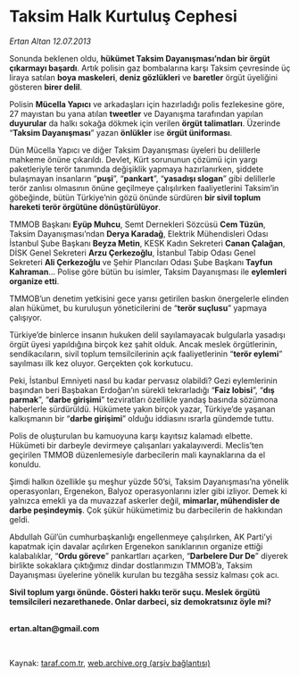# Taksim Halk Kurtuluş Cephesi

*Ertan Altan 12.07.2013*

<div class="yazi"><p>Sonunda beklenen oldu, <b>hükümet Taksim Dayanışması’ndan bir örgüt çıkarmayı başardı</b>. Artık polisin gaz bombalarına karşı Taksim çevresinde üç liraya satılan <b>boya maskeleri</b>, <b>deniz gözlükleri</b> ve <b>baretler</b> örgüt üyeliğini gösteren <b>birer delil</b>. </p>
<p>Polisin <b>Mücella Yapıcı</b> ve arkadaşları için hazırladığı polis fezlekesine göre, 27 mayıstan bu yana atılan <b>tweetler</b> ve Dayanışma tarafından yapılan <b>duyurular</b> da halkı sokağa dökmek için verilen <b>örgüt talimatları</b>. Üzerinde “<b>Taksim Dayanışması</b>” yazan <b>önlükler</b> ise <b>örgüt üniforması</b>. </p>
<p>Dün Mücella Yapıcı ve diğer Taksim Dayanışması üyeleri bu delillerle mahkeme önüne çıkarıldı. Devlet, Kürt sorununun çözümü için yargı paketleriyle terör tanımında değişiklik yapmaya hazırlanırken, şiddete bulaşmayan insanların “<b>puşi</b>”, “<b>pankart</b>”, “<b>yasadışı slogan</b>” gibi delillerle terör zanlısı olmasının önüne geçilmeye çalışılırken faaliyetlerini Taksim’in göbeğinde, bütün Türkiye’nin gözü önünde sürdüren <b>bir sivil toplum hareketi terör örgütüne dönüştürülüyor</b>. </p>
<p>TMMOB Başkanı <b>Eyüp Muhcu</b>, Semt Dernekleri Sözcüsü <b>Cem Tüzün</b>, Taksim Dayanışması’ndan <b>Derya Karadağ</b>, Elektrik Mühendisleri Odası İstanbul Şube Başkanı <b>Beyza Metin</b>, KESK Kadın Sekreteri <b>Canan Çalağan</b>, DİSK Genel Sekreteri <b>Arzu Çerkezoğlu</b>, İstanbul Tabip Odası Genel Sekreteri <b>Ali Çerkezoğlu</b> ve Şehir Plancıları Odası Şube Başkanı <b>Tayfun Kahraman</b>... Polise göre bütün bu isimler, Taksim Dayanışması ile <b>eylemleri organize etti</b>. </p>
<p>TMMOB’un denetim yetkisini gece yarısı getirilen baskın önergelerle elinden alan hükümet, bu kuruluşun yöneticilerini de “<b>terör suçlusu</b>” yapmaya çalışıyor.</p>
<p>Türkiye’de binlerce insanın hukuken delil sayılamayacak bulgularla yasadışı örgüt üyesi yapıldığına birçok kez şahit olduk. Ancak meslek örgütlerinin, sendikacıların, sivil toplum temsilcilerinin açık faaliyetlerinin “<b>terör eylemi</b>” sayılması ilk kez oluyor. Gerçekten çok korkutucu.</p>
<p>Peki, İstanbul Emniyeti nasıl bu kadar pervasız olabildi? Gezi eylemlerinin başından beri Başbakan Erdoğan’ın sürekli tekrarladığı “<b>Faiz lobisi</b>”, “<b>dış parmak</b>”, “<b>darbe girişimi</b>” tezviratları özellikle yandaş basında sözümona haberlerle sürdürüldü. Hükümete yakın birçok yazar, Türkiye’de yaşanan kalkışmanın bir “<b>darbe girişimi</b>” olduğu iddiasını ısrarla gündemde tuttu. </p>
<p>Polis de oluşturulan bu kamuoyuna karşı kayıtsız kalamadı elbette. <br/>Hükümeti bir darbeyle devirmeye çalışanları yakalayıverdi. Meclis’ten geçirilen TMMOB düzenlemesiyle darbecilerin mali kaynaklarına da el konuldu. </p>
<p>Şimdi halkın özellikle şu meşhur yüzde 50’si, Taksim Dayanışması’na yönelik operasyonları, Ergenekon, Balyoz operasyonlarını izler gibi izliyor. Demek ki yalnızca emekli ya da muvazzaf askerler değil, <b>mimarlar, mühendisler de darbe peşindeymiş</b>. Çok şükür hükümetimiz bu darbecilerin de hakkından geldi. </p>
<p>Abdullah Gül’ün cumhurbaşkanlığı engellenmeye çalışılırken, AK Parti’yi kapatmak için davalar açılırken Ergenekon sanıklarının organize ettiği kalabalıklar, “<b>Ordu göreve</b>” pankartları açarken, “<b>Darbelere Dur De</b>” diyerek birlikte sokaklara çıktığımız dindar dostlarımızın TMMOB’a, Taksim Dayanışması üyelerine yönelik kurulan bu tezgâha sessiz kalması çok acı.</p><b>
<p>Sivil toplum yargı önünde. Gösteri hakkı terör suçu. Meslek örgütü temsilcileri nezarethanede. Onlar darbeci, siz demokratsınız öyle mi?</p>
<p><br/>ertan.altan@gmail.com</p>
<p></p></b> 
</div>

Kaynak: [taraf.com.tr](http://www.taraf.com.tr:80/ertan-altan/makale-taksim-halk-kurtulus-cephesi.htm), [web.archive.org (arşiv bağlantısı)](http://web.archive.org/web/20130715215229/http://www.taraf.com.tr:80/ertan-altan/makale-taksim-halk-kurtulus-cephesi.htm)
